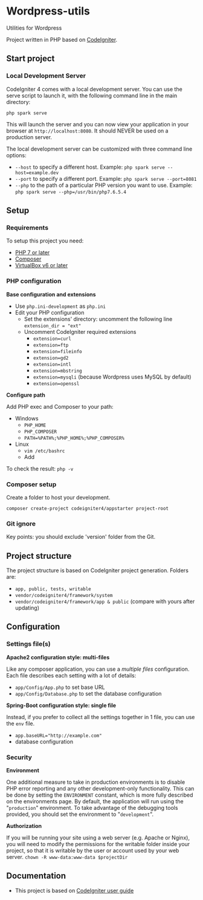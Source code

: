 # Wordpress-utils
Utilities for Wordpress

Project written in PHP based on [CodeIgniter](https://codeigniter.com).

## Start project

### Local Development Server
CodeIgniter 4 comes with a local development server. 
You can use the serve script to launch it, with the following command line in the main directory:

`php spark serve`

This will launch the server and you can now view your application in your browser at `http://localhost:8080`.
It should NEVER be used on a production server.

The local development server can be customized with three command line options:
* `--host` to specify a different host. Example: `php spark serve --host=example.dev`
* `--port` to specify a different port. Example: `php spark serve --port=8081`
* `--php` to the path of a particular PHP version you want to use. Example: `php spark serve --php=/usr/bin/php7.6.5.4`


## Setup

### Requirements 
To setup this project you need:
* [PHP 7 or later](https://www.php.net/downloads.php)
* [Composer](https://getcomposer.org/)
* [VirtualBox v6 or later](https://www.virtualbox.org/wiki/Downloads)


### PHP configuration

**Base configuration and extensions**

* Use `php.ini-development` as `php.ini`
* Edit your PHP configuration
  * Set the extensions' directory: uncomment the following line `extension_dir = "ext"`
  * Uncomment CodeIgniter required extensions
    * `extension=curl`
    * `extension=ftp`
    * `extension=fileinfo`
    * `extension=gd2`
    * `extension=intl`
    * `extension=mbstring`
    * `extension=mysqli`  (because Wordpress uses MySQL by default)
    * `extension=openssl`

**Configure path** 

Add PHP exec and Composer to your path:

* Windows
  * `PHP_HOME`
  * `PHP_COMPOSER`
  * `PATH=%PATH%;%PHP_HOME%;%PHP_COMPOSER%`
* Linux
  * `vim /etc/bashrc`
  * Add

To check the result: `php -v`

### Composer setup

Create a folder to host your development. 

`composer create-project codeigniter4/appstarter project-root`

### Git ignore

Key points: you should exclude 'version' folder from the Git.


## Project structure

The project structure is based on CodeIgniter project generation. Folders are:
* `app, public, tests, writable`
* `vendor/codeigniter4/framework/system`
* `vendor/codeigniter4/framework/app & public` (compare with yours after updating)


## Configuration 

### Settings file(s)

**Apache2 configuration style: multi-files**

Like any composer application, you can use a *multiple files* configuration. Each file describes each setting with a lot of details:
* `app/Config/App.php` to set base URL
* `app/Config/Database.php` to set the database configuration


**Spring-Boot configuration style: single file**

Instead, if you prefer to collect all the settings together in 1 file, you can use the `env` file.
* `app.baseURL="http://example.com"` 
* database configuration


### Security 

**Environment**

One additional measure to take in production environments is to disable PHP error reporting and any other development-only functionality. 
This can be done by setting the `ENVIRONMENT` constant, which is more fully described on the environments page. 
By default, the application will run using the "`production`" environment. 
To take advantage of the debugging tools provided, you should set the environment to "`development`".


**Authorization**

If you will be running your site using a web server (e.g. Apache or Nginx), 
you will need to modify the permissions for the writable folder inside your project, 
so that it is writable by the user or account used by your web server. 
`chown -R www-data:www-data $projectDir`



## Documentation

* This project is based on [CodeIgniter user guide](https://codeigniter.com/user_guide/)


